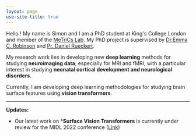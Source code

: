 ```yaml
---
layout: page
use-site-title: true
---
```


Hello ! My name is Simon and I am a PhD student at King's College London and member of the [MeTriCs Lab](https://metrics-lab.github.io/). My PhD project is supervised by [Dr.Emma C. Robinson](https://scholar.google.com/citations?hl=fr&user=WXAAOb0AAAAJ) and [Pr. Daniel Rueckert](https://scholar.google.com/citations?user=H0O0WnQAAAAJ&hl=fr).

My research work lies in developing new **deep learning** methods for studying **neuroimaging data**, especially for MRI and fMRI, with a particular interest in studying **neonatal cortical development and neurological disorders**. 

Currently, I am developing deep learning methodologies for studying brain surface features using **vision transformers**. 

--------

**Updates:**

- Our latest work on ***Surface Vision Transformers** is currently under review for the MIDL 2022 conference ([Link](https://openreview.net/forum?id=mpp843Bsf-))

